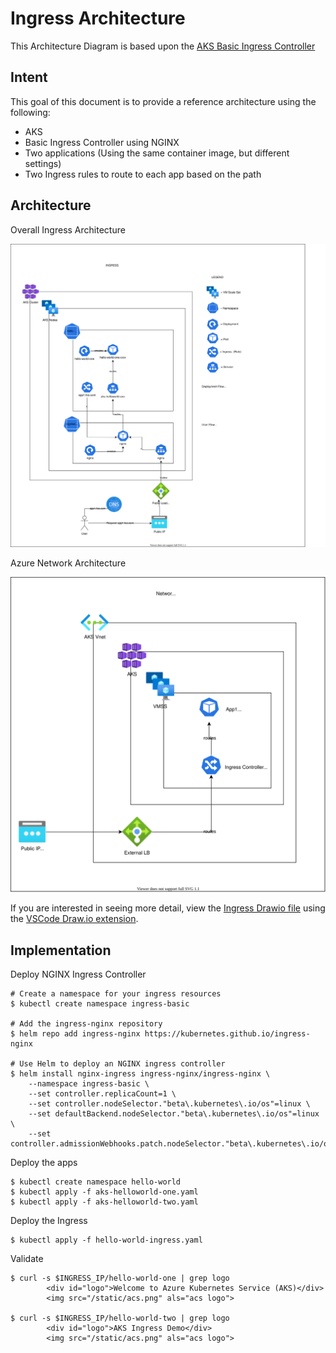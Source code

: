 # Ingress Architecture

This Architecture Diagram is based upon the [AKS Basic Ingress Controller](https://docs.microsoft.com/en-us/azure/aks/ingress-basic#create-an-ingress-controller)

## Intent

This goal of this document is to provide a reference architecture using the following:

* AKS
* Basic Ingress Controller using NGINX 
* Two applications (Using the same container image, but different settings)
* Two Ingress rules to route to each app based on the path

## Architecture

Overall Ingress Architecture

![Ingress](ingress.svg)

Azure Network Architecture

![Network](networking.svg)

If you are interested in seeing more detail, view the [Ingress Drawio file](ingress.draw.io) using the [VSCode Draw.io extension](https://marketplace.visualstudio.com/items?itemName=hediet.vscode-drawio).

## Implementation

Deploy NGINX Ingress Controller

```
# Create a namespace for your ingress resources
$ kubectl create namespace ingress-basic

# Add the ingress-nginx repository
$ helm repo add ingress-nginx https://kubernetes.github.io/ingress-nginx

# Use Helm to deploy an NGINX ingress controller
$ helm install nginx-ingress ingress-nginx/ingress-nginx \
    --namespace ingress-basic \
    --set controller.replicaCount=1 \
    --set controller.nodeSelector."beta\.kubernetes\.io/os"=linux \
    --set defaultBackend.nodeSelector."beta\.kubernetes\.io/os"=linux \
    --set controller.admissionWebhooks.patch.nodeSelector."beta\.kubernetes\.io/os"=linux
```

Deploy the apps

```
$ kubectl create namespace hello-world
$ kubectl apply -f aks-helloworld-one.yaml
$ kubectl apply -f aks-helloworld-two.yaml
```

Deploy the Ingress

```
$ kubectl apply -f hello-world-ingress.yaml
```

Validate

```
$ curl -s $INGRESS_IP/hello-world-one | grep logo
        <div id="logo">Welcome to Azure Kubernetes Service (AKS)</div>
        <img src="/static/acs.png" als="acs logo">

$ curl -s $INGRESS_IP/hello-world-two | grep logo
        <div id="logo">AKS Ingress Demo</div>
        <img src="/static/acs.png" als="acs logo">
```